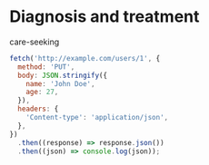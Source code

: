 # Diagnosis and treatment


care-seeking


``` js
fetch('http://example.com/users/1', {
  method: 'PUT',
  body: JSON.stringify({
    name: 'John Doe',
    age: 27,
  }),
  headers: {
    'Content-type': 'application/json',
  },
})
  .then((response) => response.json())
  .then((json) => console.log(json));
```
